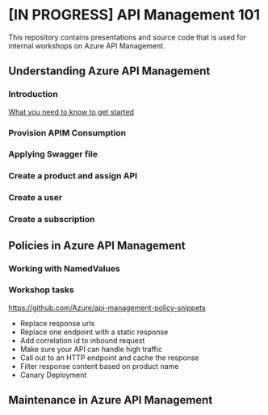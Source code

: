 # [IN PROGRESS] API Management 101

This repository contains presentations and source code that is used for internal workshops on Azure API Management.

## Understanding Azure API Management

### Introduction

[What you need to know to get started](http://notYetDefined.com)

### Provision APIM Consumption

### Applying Swagger file

### Create a product and assign API

### Create a user

### Create a subscription

## Policies in Azure API Management

### Working with NamedValues

### Workshop tasks

https://github.com/Azure/api-management-policy-snippets

* Replace response urls
* Replace one endpoint with a static response
* Add correlation id to inbound request
* Make sure your API can handle high traffic
* Call out to an HTTP endpoint and cache the response
* Filter response content based on product name
* Canary Deployment

## Maintenance in Azure API Management
